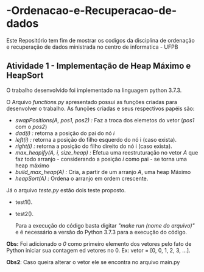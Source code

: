 # -Ordenacao-e-Recuperacao-de-dados
Este Repositório tem fim de mostrar os codigos da disciplina de ordenação e recuperação de dados ministrada no centro de informatica - UFPB

## Atividade 1 - Implementação de Heap Máximo e HeapSort
 O trabalho desenvolvido foi implementado na linguagem python 3.7.3.
 
 O Arquivo *functions.py* apresentado possui as funções criadas para desenvolver o trabalho. As funções criadas e seus respectivos papéis são:
 
 - *swapPositions(A, pos1, pos2) :* Faz a troca dos elemetos do vetor (*pos1* com o *pos2*)
 - *dad(i) :* retorna a posição do pai do nó *i*
 - *left(i) :* retorna a posição do filho esquerdo do nó i (caso exista).
 - *right(i) :* retorna a posição do filho direito do nó i (caso exista).
 - *max_heapify(A, i, size_heap) :* Efetua uma reestruturação no vetor *A* que faz todo arranjo - considerando a posição *i* como pai - se torna uma heap máximo
 - *build_max_heap(A) :* Cria, a partir de um arranjo *A*, uma heap Máximo
 - *heapSort(A) :*  Ordena o arranjo em ordem crescente.

 Já o arquivo *teste.py* estão dois teste proposto.

 - test1().
 - test2().

    Para a execução do código basta digitar *"make run (nome do arquivo)"* e é necessário a versão do Python 3.7.3 para a execução do código. 


**Obs:** Foi adicionado o *0* como primeiro elemento dos vetores pelo fato de Python iniciar sua contagem ed vetores no 0. Ex: vetor = [0, 0, 1, 2, 3, ...].

**Obs2**: Caso queira alterar o vetor ele se encontra no arquivo main.py

